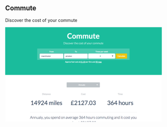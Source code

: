 ## Commute

Discover the cost of your commute

![todo](https://github.com/Imaginarydesign/commute/raw/master/image.png)